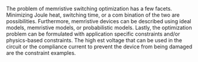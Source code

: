  The problem of memristive switching optimization has a
 few facets. Minimizing Joule heat, switching time, or a com
bination of the two are possibilities. Furthermore, memristive
 devices can be described using ideal models, memristive
 models, or probabilistic models. Lastly, the
 optimization problem can be formulated with application
specific constraints and/or physics-based constraints. The high
est voltage that can be used in the circuit or the compliance
 current to prevent the device from being damaged are the
 constraint examples.

 
